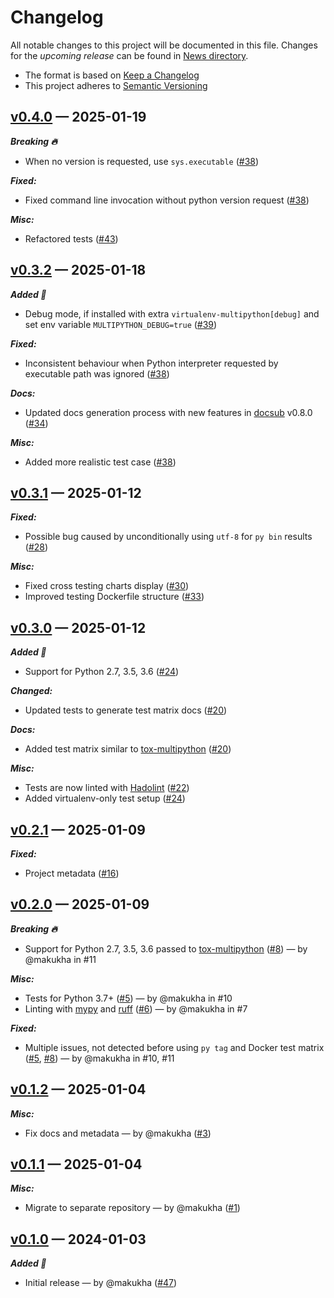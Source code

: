 # Changelog

All notable changes to this project will be documented in this file. Changes for the *upcoming release* can be found in [News directory](https://github.com/makukha/virtualenv-multipython/tree/main/src/NEWS.d).

* The format is based on [Keep a Changelog](https://keepachangelog.com/en/1.0.0/)
* This project adheres to [Semantic Versioning](https://semver.org/spec/v2.0.0.html)

<!-- towncrier release notes start -->

## [v0.4.0](https://github.com/makukha/virtualenv-multipython/releases/tag/v0.4.0) — 2025-01-19

***Breaking 🔥***

- When no version is requested, use `sys.executable` ([#38](https://github.com/makukha/virtualenv-multipython/issues/38))

***Fixed:***

- Fixed command line invocation without python version request ([#38](https://github.com/makukha/virtualenv-multipython/issues/38))

***Misc:***

- Refactored tests ([#43](https://github.com/makukha/virtualenv-multipython/issues/43))


## [v0.3.2](https://github.com/makukha/virtualenv-multipython/releases/tag/v0.3.2) — 2025-01-18

***Added 🌿***

- Debug mode, if installed with extra `virtualenv-multipython[debug]` and set env variable `MULTIPYTHON_DEBUG=true` ([#39](https://github.com/makukha/virtualenv-multipython/issues/39))

***Fixed:***

- Inconsistent behaviour when Python interpreter requested by executable path was ignored ([#38](https://github.com/makukha/virtualenv-multipython/issues/38))

***Docs:***

- Updated docs generation process with new features in [docsub](https://github.com/makukha/docsub) v0.8.0 ([#34](https://github.com/makukha/virtualenv-multipython/issues/34))

***Misc:***

- Added more realistic test case ([#38](https://github.com/makukha/virtualenv-multipython/issues/38))


## [v0.3.1](https://github.com/makukha/virtualenv-multipython/releases/tag/v0.3.1) — 2025-01-12

***Fixed:***

- Possible bug caused by unconditionally using `utf-8` for `py bin` results ([#28](https://github.com/makukha/virtualenv-multipython/issues/28))

***Misc:***

- Fixed cross testing charts display ([#30](https://github.com/makukha/virtualenv-multipython/issues/30))
- Improved testing Dockerfile structure ([#33](https://github.com/makukha/virtualenv-multipython/issues/33))


## [v0.3.0](https://github.com/makukha/virtualenv-multipython/releases/tag/v0.3.0) — 2025-01-12

***Added 🌿***

- Support for Python 2.7, 3.5, 3.6 ([#24](https://github.com/makukha/virtualenv-multipython/issues/24))

***Changed:***

- Updated tests to generate test matrix docs ([#20](https://github.com/makukha/virtualenv-multipython/issues/20))

***Docs:***

- Added test matrix similar to [tox-multipython](https://github.com/makukha/tox-multipython) ([#20](https://github.com/makukha/virtualenv-multipython/issues/20))

***Misc:***

- Tests are now linted with [Hadolint](https://github.com/hadolint/hadolint) ([#22](https://github.com/makukha/virtualenv-multipython/issues/22))
- Added virtualenv-only test setup ([#24](https://github.com/makukha/virtualenv-multipython/issues/24))


## [v0.2.1](https://github.com/makukha/virtualenv-multipython/releases/tag/v0.2.1) — 2025-01-09

***Fixed:***

- Project metadata ([#16](https://github.com/makukha/virtualenv-multipython/issues/16))


## [v0.2.0](https://github.com/makukha/virtualenv-multipython/releases/tag/v0.2.0) — 2025-01-09

***Breaking 🔥***

- Support for Python 2.7, 3.5, 3.6 passed to [tox-multipython](https://github.com/makukha/tox-multipython) ([#8](https://github.com/makukha/virtualenv-multipython/issues/8)) — by @makukha in #11

***Misc:***

- Tests for Python 3.7+ ([#5](https://github.com/makukha/virtualenv-multipython/issues/5)) — by @makukha in #10
- Linting with [mypy](https://mypy.readthedocs.io) and [ruff](https://docs.astral.sh/ruff) ([#6](https://github.com/makukha/virtualenv-multipython/issues/6)) — by @makukha in #7

***Fixed:***

- Multiple issues, not detected before using `py tag` and Docker test matrix ([#5](https://github.com/makukha/virtualenv-multipython/issues/5), [#8](https://github.com/makukha/virtualenv-multipython/issues/8)) — by @makukha in #10, #11


## [v0.1.2](https://github.com/makukha/virtualenv-multipython/releases/tag/v0.1.2) — 2025-01-04

***Misc:***

- Fix docs and metadata — by @makukha ([#3](https://github.com/makukha/virtualenv-multipython/issues/3))


## [v0.1.1](https://github.com/makukha/virtualenv-multipython/releases/tag/v0.1.1) — 2025-01-04

***Misc:***

- Migrate to separate repository — by @makukha ([#1](https://github.com/makukha/virtualenv-multipython/issues/1))


## [v0.1.0](https://github.com/makukha/docsub/releases/tag/v0.1.0) — 2024-01-03

***Added 🌿***

- Initial release — by @makukha ([#47](https://github.com/makukha/multipython/issues/47))
